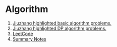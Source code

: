 # Algorithm

1. [Jiuzhang highlighted basic algorithm problems.](/src/jiuzhang/)
2. [Jiuzhang highlighted DP algorithm problems.](/src/jiuzhang/dp/)
3. [LeetCode](/src/leetcode/)
4. [Summary Notes](src/subjects/)
